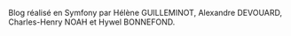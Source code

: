 Blog réalisé en Symfony par Hélène GUILLEMINOT, Alexandre DEVOUARD, Charles-Henry NOAH et Hywel BONNEFOND.
